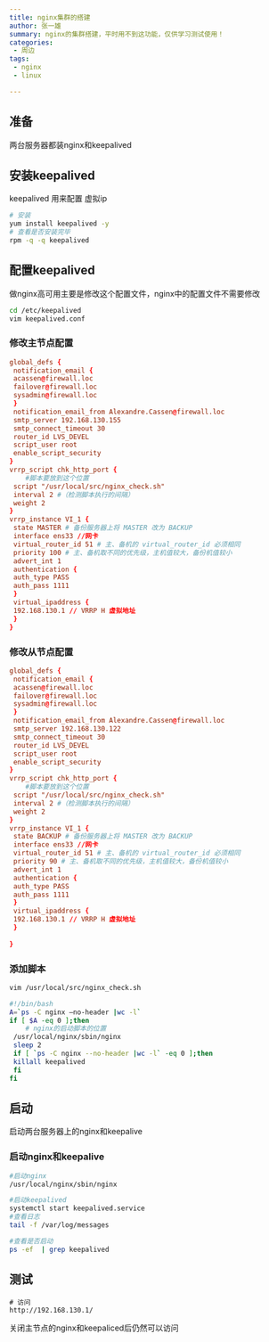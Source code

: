```yaml
---
title: nginx集群的搭建
author: 张一雄
summary: nginx的集群搭建，平时用不到这功能，仅供学习测试使用！
categories:
 - 周边
tags:
 - nginx
 - linux

---
```


## 准备

两台服务器都装nginx和keepalived

## 安装keepalived

keepalived 用来配置 虚拟ip

```sh
# 安装
yum install keepalived -y
# 查看是否安装完毕
rpm -q -q keepalived
```

## 配置keepalived

做nginx高可用主要是修改这个配置文件，nginx中的配置文件不需要修改

```sh
cd /etc/keepalived
vim keepalived.conf
```

### 修改主节点配置

```conf
global_defs {
 notification_email {
 acassen@firewall.loc
 failover@firewall.loc
 sysadmin@firewall.loc
 }
 notification_email_from Alexandre.Cassen@firewall.loc
 smtp_server 192.168.130.155
 smtp_connect_timeout 30
 router_id LVS_DEVEL
 script_user root
 enable_script_security 
}
vrrp_script chk_http_port {
	#脚本要放到这个位置
 script "/usr/local/src/nginx_check.sh"
 interval 2 #（检测脚本执行的间隔）
 weight 2
}
vrrp_instance VI_1 {
 state MASTER # 备份服务器上将 MASTER 改为 BACKUP
 interface ens33 //网卡
 virtual_router_id 51 # 主、备机的 virtual_router_id 必须相同
 priority 100 # 主、备机取不同的优先级，主机值较大，备份机值较小
 advert_int 1
 authentication {
 auth_type PASS
 auth_pass 1111
 }
 virtual_ipaddress {
 192.168.130.1 // VRRP H 虚拟地址
 }
}

```

### 修改从节点配置

```conf
global_defs {
 notification_email {
 acassen@firewall.loc
 failover@firewall.loc
 sysadmin@firewall.loc
 }
 notification_email_from Alexandre.Cassen@firewall.loc
 smtp_server 192.168.130.122
 smtp_connect_timeout 30
 router_id LVS_DEVEL
 script_user root
 enable_script_security 
}
vrrp_script chk_http_port {
	#脚本要放到这个位置
 script "/usr/local/src/nginx_check.sh"
 interval 2 #（检测脚本执行的间隔）
 weight 2
}
vrrp_instance VI_1 {
 state BACKUP # 备份服务器上将 MASTER 改为 BACKUP
 interface ens33 //网卡
 virtual_router_id 51 # 主、备机的 virtual_router_id 必须相同
 priority 90 # 主、备机取不同的优先级，主机值较大，备份机值较小
 advert_int 1
 authentication {
 auth_type PASS
 auth_pass 1111
 }
 virtual_ipaddress {
 192.168.130.1 // VRRP H 虚拟地址
 }
 
}

```

### 添加脚本

```sh
vim /usr/local/src/nginx_check.sh
```

```sh
#!/bin/bash
A=`ps -C nginx –no-header |wc -l`
if [ $A -eq 0 ];then
	# nginx的启动脚本的位置
 /usr/local/nginx/sbin/nginx
 sleep 2
 if [ `ps -C nginx --no-header |wc -l` -eq 0 ];then
 killall keepalived
 fi
fi
```

## 启动

启动两台服务器上的nginx和keepalive

### 启动nginx和keepalive

```sh
#启动nginx
/usr/local/nginx/sbin/nginx

#启动keepalived
systemctl start keepalived.service
#查看日志
tail -f /var/log/messages

#查看是否启动
ps -ef  | grep keepalived
```

## 测试

```http
# 访问
http://192.168.130.1/
```

关闭主节点的nginx和keepaliced后仍然可以访问













